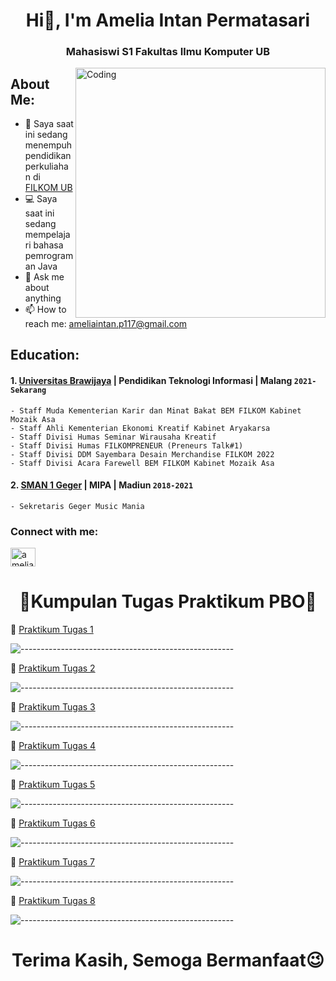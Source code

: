 <h1 align="center">Hi👋, I'm Amelia Intan Permatasari</h1>
<h3 align="center">Mahasiswi S1 Fakultas Ilmu Komputer UB</h3>


<img align="right" alt="Coding" width="400" src="https://cdn.dribbble.com/users/2646423/screenshots/5507196/computer.gif">

## About Me:
- 🔭 Saya saat ini sedang menempuh pendidikan perkuliahan di [FILKOM UB](https://filkom.ub.ac.id/s1-pti/)
- 💻 Saya saat ini sedang mempelajari bahasa pemrograman Java
- 💬 Ask me about anything
- 📫 How to reach me: ameliaintan.p117@gmail.com

## Education:
#### 1. [Universitas Brawijaya](https://ub.ac.id/id/) | Pendidikan Teknologi Informasi | Malang `2021-Sekarang`
    - Staff Muda Kementerian Karir dan Minat Bakat BEM FILKOM Kabinet Mozaik Asa
    - Staff Ahli Kementerian Ekonomi Kreatif Kabinet Aryakarsa
    - Staff Divisi Humas Seminar Wirausaha Kreatif
    - Staff Divisi Humas FILKOMPRENEUR (Preneurs Talk#1)
    - Staff Divisi DDM Sayembara Desain Merchandise FILKOM 2022
    - Staff Divisi Acara Farewell BEM FILKOM Kabinet Mozaik Asa
#### 2. [SMAN 1 Geger](http://sman1geger.sch.id/) | MIPA | Madiun `2018-2021`
    - Sekretaris Geger Music Mania

### Connect with me:
<a href="https://instagram.com/ameliaintan11" target="blank"><img align="center" src="https://cdn.jsdelivr.net/npm/simple-icons@3.0.1/icons/instagram.svg" alt="ameliaintan11" height="30" width="40" /></a>

<h1 align="center">📢Kumpulan Tugas Praktikum PBO📢</h1>

📌 [Praktikum Tugas 1](https://github.com/ameliaintan117/UAP-Kinerja-Amelia/tree/main/Prak%20Tugas%201)

![-----------------------------------------------------](https://raw.githubusercontent.com/andreasbm/readme/master/assets/lines/aqua.png)

📌 [Praktikum Tugas 2](https://github.com/ameliaintan117/UAP-Kinerja-Amelia/tree/main/Prak%20Tugas%202)

![-----------------------------------------------------](https://raw.githubusercontent.com/andreasbm/readme/master/assets/lines/aqua.png)

📌 [Praktikum Tugas 3](https://github.com/ameliaintan117/UAP-Kinerja-Amelia/tree/main/Prak%20Tugas%203)

![-----------------------------------------------------](https://raw.githubusercontent.com/andreasbm/readme/master/assets/lines/aqua.png)

📌 [Praktikum Tugas 4](https://github.com/ameliaintan117/UAP-Kinerja-Amelia/tree/main/Prak%20Tugas%204)

![-----------------------------------------------------](https://raw.githubusercontent.com/andreasbm/readme/master/assets/lines/aqua.png)

📌 [Praktikum Tugas 5](https://github.com/ameliaintan117/UAP-Kinerja-Amelia/tree/main/Prak%20Tugas%205)

![-----------------------------------------------------](https://raw.githubusercontent.com/andreasbm/readme/master/assets/lines/aqua.png)

📌 [Praktikum Tugas 6](https://github.com/ameliaintan117/UAP-Kinerja-Amelia/tree/main/Prak%20Tugas%206)

![-----------------------------------------------------](https://raw.githubusercontent.com/andreasbm/readme/master/assets/lines/aqua.png)

📌 [Praktikum Tugas 7](https://github.com/ameliaintan117/UAP-Kinerja-Amelia/tree/main/Prak%20Tugas%207)

![-----------------------------------------------------](https://raw.githubusercontent.com/andreasbm/readme/master/assets/lines/aqua.png)

📌 [Praktikum Tugas 8](https://github.com/ameliaintan117/UAP-Kinerja-Amelia/tree/main/Prak%20Tugas%208)

![-----------------------------------------------------](https://raw.githubusercontent.com/andreasbm/readme/master/assets/lines/aqua.png)

<h1 align="center">Terima Kasih, Semoga Bermanfaat😉</h1>

